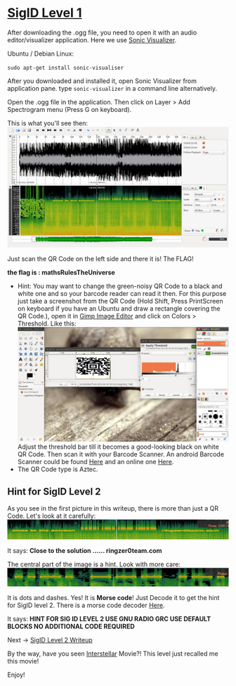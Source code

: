# [SigID Level 1](http://ringzer0team.com/challenges/136)
After downloading the .ogg file, you need to open it with an audio editor/visualizer application.
Here we use [Sonic Visualizer](http://www.sonicvisualiser.org/download.html).

Ubuntu / Debian Linux:

`sudo apt-get install sonic-visualiser`

After you downloaded and installed it, open Sonic Visualizer from application pane. type `sonic-visualizer` in a command line alternatively.

Open the .ogg file in the application. Then click on Layer > Add Spectrogram menu (Press G on keyboard).

This is what you'll see then:
![Ogg file opened in Sonic Visualizer](sonic.png)

Just scan the QR Code on the left side and there it is! The FLAG!

**the flag is : mathsRulesTheUniverse**

* Hint: You may want to change the green-noisy QR Code to a black and white one and so your barcode reader can read it then. For this purpose just take a screenshot from the QR Code (Hold Shift, Press PrintScreen on keyboard if you have an Ubuntu and draw a rectangle covering the QR Code.), open it in [Gimp Image Editor](http://www.gimp.org/downloads/) and click on Colors > Threshold. Like this:
![QR code opened in Gimp Image Editor](qr.png)
Adjust the threshold bar till it becomes a good-looking black on white QR Code. Then scan it with your Barcode Scanner. An android Barcode Scanner could be found [Here](https://play.google.com/store/apps/details?id=com.google.zxing.client.android&hl=en) and an online one [Here](http://zxing.org/w/decode.jspx).
* The QR Code type is Aztec.

## Hint for SigID Level 2
As you see in the first picture in this writeup, there is more than just a QR Code. Let's look at it carefully:
![SigID Level 2 Hint](hint.png)

It says: **Close to the solution ...... ringzer0team.com**

The central part of the image is a hint. Look with more care:
![Morse Code](hint2.png)

It is dots and dashes. Yes! It is **Morse code**!
Just Decode it to get the hint for SigID level 2. There is a morse code decoder [Here](http://morsecode.scphillips.com/translator.html).

It says: **HINT FOR SIG ID LEVEL 2 USE GNU RADIO GRC USE DEFAULT BLOCKS NO ADDITIONAL CODE REQUIRED**

Next -> [SigID Level 2 Writeup](https://github.com/alirezaomidi/ctf/tree/master/ringzer0team/steganography/sig-id-level-2)

By the way, have you seen [Interstellar](http://www.imdb.com/title/tt0816692/) Movie?! This level just recalled me this movie!

Enjoy!